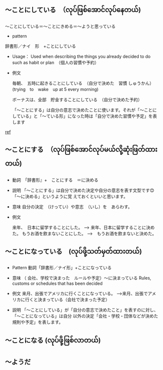 ## ～ことにしている　（လုပ်ဖြစ်အောင်လုပ်နေတယ်)
～ことにしている＝～ことにきめる＝～ようと思っている
+ pattern

 辞書形／ナイ　形　+ことにしている

+ Usage： Used when describing the things you already decided to do such as habit or plan　（個人の習慣や予約） 
+ 例文
  
  毎朝、　五時に起きることにしている　（自分で決めた　習慣 しゅうかん）(trying　to　wake　up at 5 every morning)
  
  ボーナスは、全部　貯金することにしている　（自分で決めた予約）
  
  「〜ことにする」は自分の意志で決めたことに使います。それが「〜ことにしている」と「〜ている形」になった時は「自分で決めた習慣や予定」を表します

[ref](https://www.edewakaru.com/archives/7564998.html)
  
## ～ことにする　（လုပ်ဖြစ်အောင်လုပ်မယ်လို့ဆုံးဖြတ်ထားတယ်)
+ 動詞　「辞書形』+　ことにする　＝に決める
+ 説明
  「〜ことにする」は自分で決めた決定や自分の意志を表す文型です😊「〜に決める」というように覚    えておくといいと思います。
+ 意味
  自分の決定　（けってい）や意志　（いし）を　あらわす。
+ 例文

  来年、　日本に留学することにした。
  --> 来年、日本に留学することに決めた。
  もうお酒を飲まないことにした。
  -->　もうお酒を飲まないと決めた。

## ～ことになっている　(လုပ်ဖို့သတ်မှတ်ထားတယ်)
+ Pattern
動詞「辞書形／ナイ形」+ことになっている
+ 意味
 （ 会社、学校で決まった　ルールや予定）～に決まっている
Rules, customs or schedules that has been decided

+ 例文
  来月、出張でアメリカに行くことになっている。
  -->来月、出張でアメリカに行くと決まっている（会社で決まった予定）
  
+ 説明
  「〜ことにしている」が「自分の意志で決めたこと」を表すのに対し、「〜ことになっている」は自分  以外の決定「会社・学校・団体などが決めた規則や予定」を表します。


## ～ことになる (လုပ်ဖို့ဖြစ်လာတယ်)

## ～ようだ
